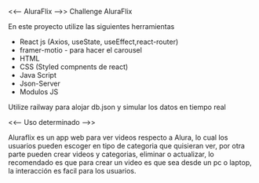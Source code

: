 <<-- AluraFlix -->>
Challenge AluraFlix

En este proyecto utilize las siguientes herramientas
* React js (Axios, useState, useEffect,react-router)
* framer-motio - para hacer el carousel
* HTML
* CSS (Styled compnents de react)
* Java Script
* Json-Server
* Modulos JS

Utilize railway para alojar db.json y simular los datos en tiempo real

<<-- Uso determinado -->>

Aluraflix es un app web para ver videos respecto a Alura, lo cual los usuarios pueden escoger en tipo de categoria que quisieran ver, por otra parte
pueden crear videos y categorias, eliminar o actualizar, lo recomendado es que para crear un video es que sea desde un pc o laptop, la interacción es 
facil para los usuarios.
